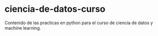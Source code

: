 # ciencia-de-datos-curso
Contenido de las practicas en python para el curso de ciencia de datos y machine learning. 
